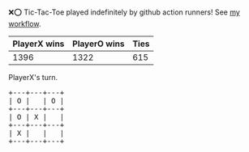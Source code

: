 :x::o: Tic-Tac-Toe played indefinitely by github action runners! See [my workflow](.github/workflows/play.yaml).

|PlayerX wins|PlayerO wins|Ties|
|-|-|-|
|1396|1322|615|

PlayerX's turn.

<pre>
+---+---+---+
| O |   | O |
+---+---+---+
| O | X |   |
+---+---+---+
| X |   |   |
+---+---+---+
</pre>